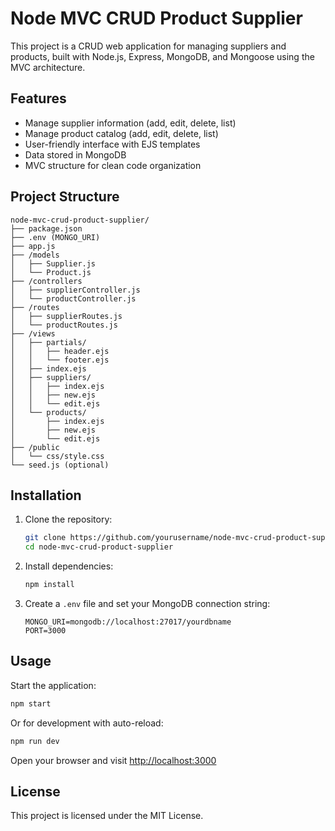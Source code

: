 # Node MVC CRUD Product Supplier

This project is a CRUD web application for managing suppliers and products, built with Node.js, Express, MongoDB, and Mongoose using the MVC architecture.

## Features

- Manage supplier information (add, edit, delete, list)
- Manage product catalog (add, edit, delete, list)
- User-friendly interface with EJS templates
- Data stored in MongoDB
- MVC structure for clean code organization


## Project Structure

```
node-mvc-crud-product-supplier/
├── package.json
├── .env (MONGO_URI)
├── app.js
├── /models
│   ├── Supplier.js
│   └── Product.js
├── /controllers
│   ├── supplierController.js
│   └── productController.js
├── /routes
│   ├── supplierRoutes.js
│   └── productRoutes.js
├── /views
│   ├── partials/
│   │   ├── header.ejs
│   │   └── footer.ejs
│   ├── index.ejs
│   ├── suppliers/
│   │   ├── index.ejs
│   │   ├── new.ejs
│   │   └── edit.ejs
│   └── products/
│       ├── index.ejs
│       ├── new.ejs
│       └── edit.ejs
├── /public
│   └── css/style.css
└── seed.js (optional)
```


## Installation

1. Clone the repository:
   ```sh
   git clone https://github.com/yourusername/node-mvc-crud-product-supplier.git
   cd node-mvc-crud-product-supplier
   ```

2. Install dependencies:
   ```sh
   npm install
   ```

3. Create a `.env` file and set your MongoDB connection string:
   ```
   MONGO_URI=mongodb://localhost:27017/yourdbname
   PORT=3000
   ```

## Usage

Start the application:
```sh
npm start
```
Or for development with auto-reload:
```sh
npm run dev
```

Open your browser and visit [http://localhost:3000](http://localhost:3000)

## License

This project is licensed under the MIT License.